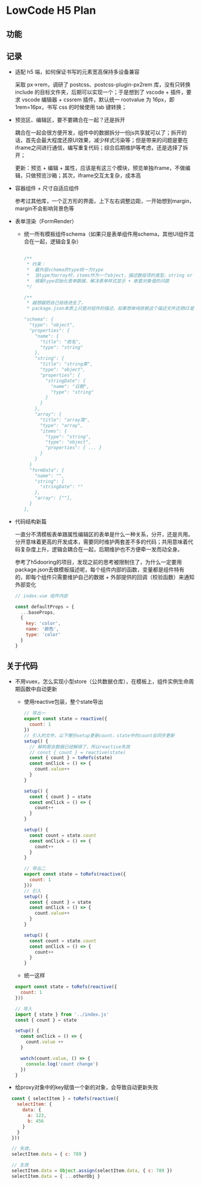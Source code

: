 # LowCode H5 Plan

## 功能

## 记录

- 适配 h5 端，如何保证书写的元素宽高保持多设备兼容

  采取 px->rem，调研了 postcss、postcss-plugin-px2rem 库，没有只转换 include 的目标文件夹，后期可以实现一个；于是想到了 vscode + 插件，要求 vscode 编辑器 + cssrem 插件，默认统一 rootvalue 为 16px，即 1rem=16px，书写 css 的时候使用 tab 键转换；

- 预览区、编辑区，要不要耦合在一起？还是拆开

  耦合在一起会很方便开发，组件中的数据拆分一份js共享就可以了；拆开的话，首先会最大程度还原UI效果，减少样式污染等；但是带来的问题是要在iframe之间进行通信，编写重复代码；综合后期维护等考虑，还是选择了拆开；
  
  更新：预览 + 编辑 + 属性，应该是有这三个模块，预览单独iframe，不做编辑，只做预览沙箱；其次，iframe交互太复杂，成本高

- 容器组件 + 尺寸自适应组件

  参考过其他库，一个正方形的界面，上下左右调整边距，一开始想到margin，margin不会影响背景色等

- 表单渲染（FormRender）

  - 统一所有模板组件schema（如果只是表单组件用schema，其他UI组件混合在一起，逻辑会复杂）

    ```js
      
    /** 
     * 约束：
     *  最外层schema的type统一为type
     *  当type为array时，items作为一个object，描述数组项的类型，string or object，或者校验，或者props等属性
     *  根据type初始化表单数据，解决表单样式显示 + 嵌套对象值的问题
     */

    /**
     * 越想越把自己给绕进去了，
     * package.json本质上只是对组件的描述，如果想单纯依赖这个描述文件还原UI是不可能，是需要自己开发的

    "schema": {
      "type": "object",
      "properties": {
        "name": {
          "title": "姓名",
          "type": "string"
        },
        "string": {
          "title": "string类",
          "type": "object",
          "properties": {
            "stringDate": {
              "name": "日期",
              "type": "string"
            }
          }
        },
        "array": {
          "title": "array类",
          "type": "array",
          "items": {
            "type": "string",
            "type": "object",
            "properties": { ... }
          }
        }
      }
      "formData": {
        "name": "",
        "string": {
          "stringDate": ""
        },
        "array": [""],
      }
    },
    ```

- 代码结构新篇

  一直分不清模板表单跟属性编辑区的表单是什么一种关系，分开，还是共用。分开意味着更高的开发成本，需要同时维护两套差不多的代码；共用意味着代码复杂度上升，逻辑会耦合在一起，后期维护也不方便牵一发而动全身。

  参考了h5dooring的项目，发现之前的思考被限制住了，为什么一定要用package.json去做模板描述呢，每个组件内部的函数，变量都是组件特有的，即每个组件只需要维护自己的数据 + 外部提供的回调（校验函数）来通知外部变化

  ```js
  // index.vue 组件内部

  const defaultProps = {
    ...baseProps,
    {
      key: 'color',
      name: '颜色',
      type: 'color'
    }
  }

  ```

## 关于代码

- 不用vuex，怎么实现小型store（公共数据仓库），在模板上，组件实例生命周期函数中自动更新

  - 使用reactive包装，整个state导出
    ```js
    // 导出一
    export const state = reactive({
      count: 1
    })
    // 引入的文件，以下哪份setup更新count，state中的count会同步更新
    setup() {
      // 解构那会数据已经解绑了，所以reactive失效
      // const { count } = reactive(state) 
      const { count } = toRefs(state)
      const onClick = () => {
        count.value++
      }
    }

    setup() {
      const { count } = state
      const onClick = () => {
        count++
      }
    }

    setup() {
      const count = state.count
      const onClick = () => {
        count++
      }
    }
    ```
    ```js
    // 导出二
    export const state = toRefs(reactive({
      count: 1
    }))
    // 引入
    setup() {
      const { count } = state
      const onClick = () => {
        count.value++
      }
    }

    setup() {
      const count = state.count
      const onClick = () => {
        count++
      }
    }
    ```

  - 统一这样
  ```js
  export const state = toRefs(reactive({
    count: 1
  }))

  // 导入
  import { state } from '../index.js'
  const { count } = state

  setup() {
    const onClick = () => {
      count.value ++
    }

    watch(count.value, () => {
      console.log('count change')
    })
  }
  ```


- 给proxy对象中的key赋值一个新的对象，会导致自动更新失败

```js
  const { selectItem } = toRefs(reactive({
    selectItem: {
      data: {
        a: 123,
        b: 456
      }
    }
  }))

  // 失效，
  selectItem.data = { c: 789 }

  // 生效
  selectItem.data = Object.assign(selectItem.data, { c: 789 })
  selectItem.data = { ...otherObj } 

```